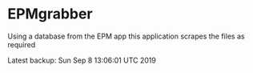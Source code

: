 # EPMgrabber
Using a database from the EPM app this application scrapes the files as required


Latest backup: Sun Sep 8 13:06:01 UTC 2019
